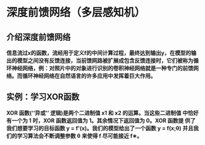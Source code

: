 # 深度前馈网络（多层感知机）
## 介绍深度前馈网络
**信息流过x的函数，流经用于定义f的中间计算过程，最终达到输出y，在模型的输出的模型之间没有反馈连接，当前馈网路被扩展成包含反馈连接时，它们被称为循环神经网络，例：对照片中的对象进行识别的卷积神经网络就是一种专门的前馈网络。而循环神经网络在自然语言的许多应用中发挥着巨大作用。**  
## 实例：学习XOR函数
**XOR 函数(‘‘异或’’ 逻辑)是两个二进制值 x1 和 x2 的运算。当这些二进制值 中恰好有一个为 1 时，XOR 函数返回值为 1。其余情况下返回值为 0。XOR 函数提 供了我们想要学习的目标函数 y = f'(x)。我们的模型给出了一个函数 y = f(x;θ) 并且我们的学习算法会不断调整参数 θ 来使得 f 尽可能接近 f∗。**

